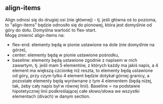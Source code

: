 ## align-items  
Align odnosi się do drugiej osi (nie głównej) - tj. jeśli główna oś to pozioma, to "align-items" będzie odnosiło się do pionowej, która jest domyślnie od góry do dołu. Domyślna wartość to flex-start.  
Mogę zmienić align-items na:  
- flex-end: elementy będą w pionie ustawione na dole (nie domyślnie na górze),  
- center: elementy będą w pionie ustawione pośrodku,  
- baseline: elementy będą ustawione zgodnie z napisem w nich zawartym, tj. jeśli mam 5 elementów, z których każdy ma jakiś napis, a 4 element ma większą czcionkę niż reszta, to elementy będą ustawione od góry, przy czym tylko 4 element będzie dotykał górnej granicy, a pozostałe elementy będą wyrównane z tym 4 elementem (będą niżej, tak, żeby cały napis był w równej linii). Baseline = na podstawie hipotetycznej linii podkreślającej całe słowo/słowa we wszystki elementach (divach) w danym section.  
